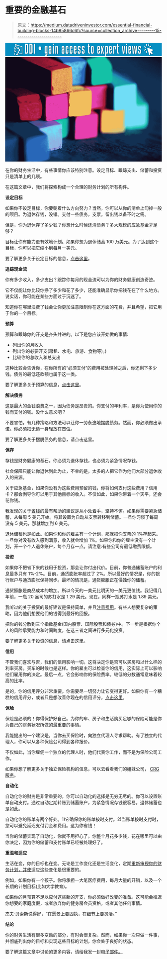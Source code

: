 # 重要的金融基石

> 原文：<https://medium.datadriveninvestor.com/essential-financial-building-blocks-14b85866c6fc?source=collection_archive---------15----------------------->

[![](img/7cc63ccd0dff2f0db21131aa5fac9cea.png)](http://www.track.datadriveninvestor.com/1B9E)![](img/779ddb6e04ff6fe88b4984e78c23ae71.png)

在你的财务生活中，有些事情你应该特别注意。设定目标、跟踪支出、储蓄和投资只是清单上的几项。

在这篇文章中，我们将探索构成一个合理的财务计划的所有构件。

**设定目标**

如果你不设定目标，你要朝着什么方向努力？当然，你可以从你的清单上勾掉一般的项目。为退休存钱，没错。支付一些债务，支票。留出钱以备不时之需。

但是，你为退休存了多少钱？你想什么时候还清债务？多大规模的应急基金才足够？

目标让你有能力更有效地计划。如果你想为退休储蓄 100 万美元。为了达到这个目标，你可以把它缩小到每月一美元。

要了解更多关于设定目标的信息，[点击这里](https://www.crgfinancialservices.com/blog/worthy-goals-for-you-to-set-and-crush)。

**追踪现金流**

你有多少收入，多少支出？跟踪你每月的现金流可以为你的财务健康创造奇迹。

它不仅能让你比较你挣了多少和花了多少，还能准确显示你把钱花在了什么地方。说实话，你可能在某些方面过于沉迷了。

知道你在哪里浪费了钱会让你更加注意限制你在这方面的花费，并且希望，把它用于你的一个目标。

**预算**

预算和跟踪你的开支是齐头并进的。以下是您应该开始做的事情:

*   列出你的月收入
*   列出你的必要开支(房租、水电、旅游、食物等)。)
*   比较你的总收入和总支出

这种比较会告诉你，在你所有的“必须支付”的费用被处理掉之后，你还剩下多少钱。债务的最低还款额也属于这一类。

要了解更多关于预算的信息，[点击这里](https://www.crgfinancialservices.com/blog/your-go-to-budget-guide)。

**解决债务**

这是最大的金钱浪费之一，因为债务是昂贵的。你支付的年利率，是你为使用你的钱而支付的钱。没什么意义吧？

不要害怕，有几种策略和方法可以让你一劳永逸地摆脱债务。然而，你必须做出承诺。你必须把无债一身轻放在首位。

要了解更多关于摆脱债务的信息，请点击这里。

**保存**

存钱是财务健康的基石。你必须为退休存钱，也必须为紧急情况存钱。

社会保障只能让你退休到此为止，不幸的是，太多的人把它作为他们大部分退休收入的来源。

关于应急基金，如果你没有为这些费用预留的钱，你将如何支付这些费用？信用卡？那会剥夺你可以用于其他目标的收入。不仅如此，如果你带着一个天平，还会花你钱。

我发现的关于[省钱](https://www.crgfinancialservices.com/blog/quick-and-easy-ways-to-save-money)的最有帮助的建议是从小处着手，坚持不懈。如果你需要紧急储蓄，从每周 5 美元开始。将其设置为自动从支票转移到储蓄。一旦你习惯了每周没有 5 美元，那就增加到 6 美元。

退休储蓄也是如此。如果你和你的雇主有一个计划，那就把你支票的 1%存起来。一旦你对没有收入感到满意，收入就会增加 1%。如果你和你的雇主没有一个计划，开一个个人退休账户，每个月存一点。请注意:有些公司有最低缴费限额。

**投资**

如果你不把省下来的钱用于投资，那会让你付出代价。目前，你普通储蓄账户的利息最多只有 1%-2%。目前，通货膨胀率超过了 2%。所以最好的情况是，你的银行账户与通货膨胀保持同步。最坏的情况是，通货膨胀正在侵蚀你的储蓄。

通货膨胀是商品成本的增加。所以今天的一美元比明天的一美元更值钱。我记得几年前，一瓶 20 盎司的苏打水是 1.29 美元。现在，同样一瓶苏打水是 1.89 美元。

我听过的关于投资的最好建议是保持简单，并且[注意费用](https://medium.com/live-your-life-on-purpose/fees-and-why-they-matter-cc398058ca1c)。有些人想要复杂的策略，因为他们想要他们的钱得到最好的回报。

把你的钱分散到三个指数基金(国内股票、国际股票和债券)中。下一步是根据你个人的风险承受能力和时间跨度，在这三者之间进行多元化投资。

要了解更多关于投资的信息，请点击这里。

**信用**

不管我们喜欢与否，我们的信用影响一切。这将决定你是否可以买房和以什么样的利率买房。买车的时候也是这样。你的雇主可以检查你的信用，这实际上可以影响他们雇用你的决定。最后一点，它会影响你的保险费率。较低的分数通常意味着较高的比率。

是的，你的信用评分非常重要。你需要尽一切努力让它变得更好。如果你有一个糟糕的信用评分，或者只是想改善你现在的信用评分，[点击这里](https://medium.com/@JakeSensiba/how-to-fix-your-credit-a50203bb6efa)。

**保险**

保险是必须的！你得保护好自己。为你的车、房子和生活购买足够的保险可能是你为自己的财务状况所做的最重要的事情。

我能提出的一个建议是，当你去买保险时，向独立代理人寻求帮助。有了独立的代理人，你可以从各种保险公司得到各种报价。

不仅如此，当你雇佣一个独立的代理人时，他们代表你工作，而不是为保险公司工作。

如果你想了解更多关于独立保险机构的信息，可以去看看我们的姐妹公司， [CRG 服务](http://crgservices.com/)。

**自动化**

自动化你的财务是非常重要的，你可以自动化的选择是无穷无尽的。你可以设置账单自动支付。通过自动定期转账到储蓄账户，为紧急情况存钱很容易。退休储蓄也是如此。

自动化你的账单有两个好处。1)它确保你的账单按时支付。2)当账单按时支付时，您可以避免延迟支付罚金和费用。这为你省钱！

当你的储蓄实现了自动化，你就不用担心了。你整个月花多少钱，花在哪里可以由你决定，因为你的储蓄和支付账单已经被处理好了。

**重温和适应**

生活在变，你的目标也在变。无论是工作变化还是生活变化，定期[重新审视你的财务计划，并使](https://www.crgfinancialservices.com/blog/how-to-track-and-achieve-progress)适应这些变化是很重要的。

例如，如果你有一个孩子。你将承担一大笔医疗费用，每月大量的开销，以及一个长期的计划目标(比如大学教育)。

如果你的月预算不足以应付这些新的开支，你必须做好改变的准备。这可能会推迟你想要的家庭度假，或者放弃你的健身房会员资格，或者其他任何事情。

杰夫·贝索斯说得好，“在愿景上要固执，在细节上要灵活。”

**结论**

你的财务生活有很多变动的部分，有时会很复杂。然而，如果你一次只做一件事，并彻底列出你的目标和实现这些目标的计划，你会处于良好的状态。

要了解这篇文章中讨论的更多内容，请给我发一封[电子邮件。](mailto:jacob@crgfinancialservices.com)